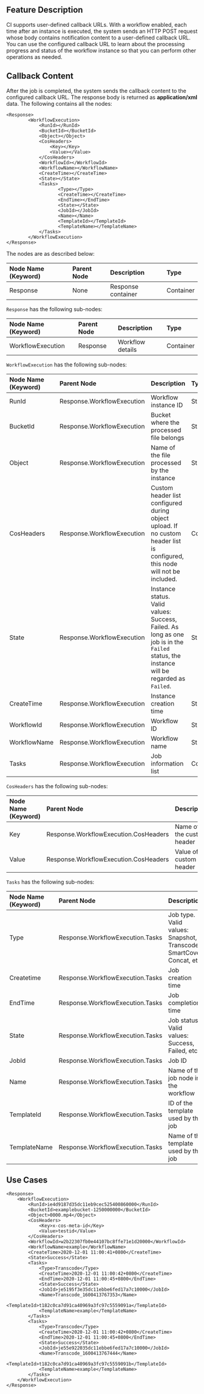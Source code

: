 ## Feature Description

CI supports user-defined callback URLs. With a workflow enabled, each time after an instance is executed, the system sends an HTTP POST request whose body contains notification content to a user-defined callback URL. You can use the configured callback URL to learn about the processing progress and status of the workflow instance so that you can perform other operations as needed.

## Callback Content

After the job is completed, the system sends the callback content to the configured callback URL. The response body is returned as **application/xml** data. The following contains all the nodes:

```plaintext
<Response>
        <WorkflowExecution>
            <RunId></RunId>
            <BucketId></BucketId>
            <Object></Object>
            <CosHeaders>
                <Key></Key>
                <Value></Value>
            </CosHeaders>
            <WorkflowId></WorkflowId>
            <WorkflowName></WorkflowName>
            <CreateTime></CreateTime>
            <State></State>
            <Tasks>
                   <Type></Type>
                   <CreateTime></CreateTime>
                   <EndTime></EndTime>
                   <State></State>
                   <JobId></JobId>
                   <Name></Name>
                   <TemplateId></TemplateId>
                   <TemplateName></TemplateName>
            </Tasks>
        </WorkflowExecution>
</Response>
```

The nodes are as described below:

| Node Name (Keyword) | Parent Node | Description | Type |
| :----------------- | :----- | :------------- | :-------- |
| Response           | None     | Response container | Container |

`Response` has the following sub-nodes:

| Node Name (Keyword) | Parent Node | Description | Type |
| :----------------- | :------- | :--------------- | :-------- |
| WorkflowExecution  | Response | Workflow details | Container |

`WorkflowExecution` has the following sub-nodes:

| Node Name (Keyword) | Parent Node | Description | Type |
| :----------------- | :------------------------- | :----------------------------------------------------------- | :-------- |
| RunId              | Response.WorkflowExecution | Workflow instance ID                                               | String    |
| BucketId           | Response.WorkflowExecution | Bucket where the processed file belongs                                           | String    |
| Object             | Response.WorkflowExecution | Name of the file processed by the instance                                      | String    |
| CosHeaders         | Response.WorkflowExecution | Custom header list configured during object upload. If no custom header list is configured, this node will not be included.      | Container |
| State              | Response.WorkflowExecution | Instance status. Valid values: Success, Failed. As long as one job is in the `Failed` status, the instance will be regarded as `Failed`. | String    |
| CreateTime         | Response.WorkflowExecution | Instance creation time                                               | String    |
| WorkflowId         | Response.WorkflowExecution | Workflow ID                                                     | String    |
| WorkflowName       | Response.WorkflowExecution | Workflow name                                                 | String    |
| Tasks              | Response.WorkflowExecution | Job information list                                                 | Container |

`CosHeaders` has the following sub-nodes:

| Node Name (Keyword) | Parent Node | Description | Type |
| :----------------- | :------------------------------------ | :----------------- | :----- |
| Key                | Response.WorkflowExecution.CosHeaders | Name of the custom header | String |
| Value              | Response.WorkflowExecution.CosHeaders | Value of the custom header   | String |

`Tasks` has the following sub-nodes:

| Node Name (Keyword) | Parent Node | Description | Type |
| :----------------- | :------------------------------- | :---------------------------------------------------- | :----- |
| Type               | Response.WorkflowExecution.Tasks | Job type. Valid values: Snapshot, Transcode, SmartCover, Concat, etc. | String |
| Createtime         | Response.WorkflowExecution.Tasks | Job creation time                                       | String |
| EndTime            | Response.WorkflowExecution.Tasks | Job completion time                                        | String |
| State              | Response.WorkflowExecution.Tasks | Job status. Valid values: Success, Failed, etc.                       | String |
| JobId              | Response.WorkflowExecution.Tasks | Job ID                                              | String |
| Name               | Response.WorkflowExecution.Tasks | Name of the job node in the workflow                              | String |
| TemplateId   | Response.WorkflowExecution.Tasks | ID of the template used by the job   | String |
| TemplateName | Response.WorkflowExecution.Tasks | Name of the template used by the job | String |


## Use Cases

```plaintext
<Response>
    <WorkflowExecution>
        <RunId>ie4d9187d35dc11eb9cec525400860000</RunId>
        <BucketId>examplebucket-1250000000</BucketId>
        <Object>0000.mp4</Object>
        <CosHeaders>
            <Key>x-cos-meta-id</Key>
            <Value>testid</Value>
        </CosHeaders>
        <WorkflowId>w2b22307fb0e44107bc8ffe71e1d20000</WorkflowId>
        <WorkflowName>example</WorkflowName>
        <CreateTime>2020-12-01 11:00:41+0800</CreateTime>
        <State>Success</State>
        <Tasks>
            <Type>Transcode</Type>
            <CreateTime>2020-12-01 11:00:42+0800</CreateTime>
            <EndTime>2020-12-01 11:00:45+0800</EndTime>
            <State>Success</State>
            <JobId>je5195f3e35dc11ebbe6fed17a7c10000</JobId>
            <Name>Transcode_1600413767353</Name>
            <TemplateId>t182c0ca7d91ca40969a3fc97c5559091a</TemplateId>
            <TemplateName>example</TemplateName>
        </Tasks>
        <Tasks>
            <Type>Transcode</Type>
            <CreateTime>2020-12-01 11:00:42+0800</CreateTime>
            <EndTime>2020-12-01 11:00:45+0800</EndTime>
            <State>Success</State>
            <JobId>je55e922035dc11ebbe6fed17a7c10000</JobId>
            <Name>Transcode_1600413767444</Name>
            <TemplateId>t182c0ca7d91ca40969a3fc97c5559091b</TemplateId>
            <TemplateName>example</TemplateName>
        </Tasks>
    </WorkflowExecution>
</Response>
```
